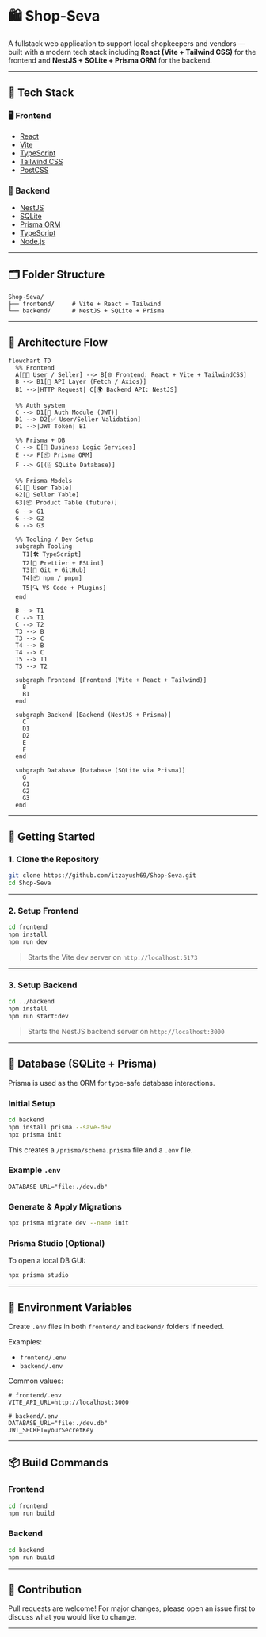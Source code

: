 # 🛍️ Shop-Seva

A fullstack web application to support local shopkeepers and vendors — built with a modern tech stack including **React (Vite + Tailwind CSS)** for the frontend and **NestJS + SQLite + Prisma ORM** for the backend.

---

## 🧱 Tech Stack

### 🖥️ Frontend
- [React](https://react.dev/)
- [Vite](https://vitejs.dev/)
- [TypeScript](https://www.typescriptlang.org/)
- [Tailwind CSS](https://tailwindcss.com/)
- [PostCSS](https://postcss.org/)

### 🔧 Backend
- [NestJS](https://nestjs.com/)
- [SQLite](https://www.sqlite.org/)
- [Prisma ORM](https://www.prisma.io/)
- [TypeScript](https://www.typescriptlang.org/)
- [Node.js](https://nodejs.org/)

---

## 🗂️ Folder Structure

```
Shop-Seva/
├── frontend/     # Vite + React + Tailwind
└── backend/      # NestJS + SQLite + Prisma
```

---

## 🧩 Architecture Flow

```mermaid
flowchart TD
  %% Frontend
  A[🧑‍💻 User / Seller] --> B[🌐 Frontend: React + Vite + TailwindCSS]
  B --> B1[🔁 API Layer (Fetch / Axios)]
  B1 -->|HTTP Request| C[🌍 Backend API: NestJS]

  %% Auth system
  C --> D1[🔐 Auth Module (JWT)]
  D1 --> D2[✅ User/Seller Validation]
  D1 -->|JWT Token| B1

  %% Prisma + DB
  C --> E[🧠 Business Logic Services]
  E --> F[📦 Prisma ORM]
  F --> G[(🗄️ SQLite Database)]

  %% Prisma Models
  G1[👤 User Table]
  G2[🏪 Seller Table]
  G3[📦 Product Table (future)]
  G --> G1
  G --> G2
  G --> G3

  %% Tooling / Dev Setup
  subgraph Tooling
    T1[🛠️ TypeScript]
    T2[🎨 Prettier + ESLint]
    T3[🌿 Git + GitHub]
    T4[📦 npm / pnpm]
    T5[🔍 VS Code + Plugins]
  end

  B --> T1
  C --> T1
  C --> T2
  T3 --> B
  T3 --> C
  T4 --> B
  T4 --> C
  T5 --> T1
  T5 --> T2

  subgraph Frontend [Frontend (Vite + React + Tailwind)]
    B
    B1
  end

  subgraph Backend [Backend (NestJS + Prisma)]
    C
    D1
    D2
    E
    F
  end

  subgraph Database [Database (SQLite via Prisma)]
    G
    G1
    G2
    G3
  end
```

---

## 🚀 Getting Started

### 1. Clone the Repository

```bash
git clone https://github.com/itzayush69/Shop-Seva.git
cd Shop-Seva
```

---

### 2. Setup Frontend

```bash
cd frontend
npm install
npm run dev
```

> Starts the Vite dev server on `http://localhost:5173`

---

### 3. Setup Backend

```bash
cd ../backend
npm install
npm run start:dev
```

> Starts the NestJS backend server on `http://localhost:3000`

---

## 🧩 Database (SQLite + Prisma)

Prisma is used as the ORM for type-safe database interactions.

### Initial Setup

```bash
cd backend
npm install prisma --save-dev
npx prisma init
```

This creates a `/prisma/schema.prisma` file and a `.env` file.

### Example `.env`

```env
DATABASE_URL="file:./dev.db"
```

### Generate & Apply Migrations

```bash
npx prisma migrate dev --name init
```

### Prisma Studio (Optional)

To open a local DB GUI:

```bash
npx prisma studio
```

---

## 📄 Environment Variables

Create `.env` files in both `frontend/` and `backend/` folders if needed.

Examples:

- `frontend/.env`
- `backend/.env`

Common values:

```env
# frontend/.env
VITE_API_URL=http://localhost:3000

# backend/.env
DATABASE_URL="file:./dev.db"
JWT_SECRET=yourSecretKey
```

---

## 📦 Build Commands

### Frontend

```bash
cd frontend
npm run build
```

### Backend

```bash
cd backend
npm run build
```

---

## 🤝 Contribution

Pull requests are welcome! For major changes, please open an issue first to discuss what you would like to change.

---